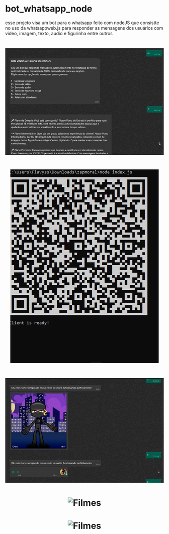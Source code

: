 # bot_whatsapp_node
esse projeto visa um bot para o whatsapp feito com nodeJS que consistte no uso da whatsappweb.js para responder as mensagens dos usuários com video, imagem, texto, audio e figurinha entre outros

<h1 align="center">
    <img alt="Filmes" title="Filmes" src="https://github.com/flavyss/bot_whatsapp_node/blob/main/fotos/i1.jpg" />
</h1>
<h1 align="center">
    <img alt="Filmes" title="Filmes" src="https://github.com/flavyss/bot_whatsapp_node/blob/main/fotos/i2.jpg" />
</h1>
<h1 align="center">
    <img alt="Filmes" title="Filmes" src="https://github.com/flavyss/bot_whatsapp_node/blob/main/fotos/i3.jpg" />
</h1>
<h1 align="center">
    <img alt="Filmes" title="Filmes" src="https://github.com/flavyss/bot_whatsapp_node/blob/main/fotos/i4.jpg" />
</h1>
<h1 align="center">
    <img alt="Filmes" title="Filmes" src="https://github.com/flavyss/bot_whatsapp_node/blob/main/fotos/i5.jpg" />
</h1>
